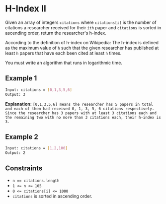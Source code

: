 # H-Index II

Given an array of integers `citations` where `citations[i]` is the number of citations a researcher received for their `ith` paper and `citations` is sorted in ascending order, return the researcher's h-index.

According to the definition of h-index on Wikipedia: The h-index is defined as the maximum value of `h` such that the given researcher has published at least `h` papers that have each been cited at least `h` times.

You must write an algorithm that runs in logarithmic time.

## Example 1

```bash
Input: citations = [0,1,3,5,6]
Output: 3
```

**Explanation:** `[0,1,3,5,6] means the researcher has 5 papers in total and each of them had received 0, 1, 3, 5, 6 citations respectively.
Since the researcher has 3 papers with at least 3 citations each and the remaining two with no more than 3 citations each, their h-index is 3.`

## Example 2

```bash
Input: citations = [1,2,100]
Output: 2
```

## Constraints

- `n == citations.length`
- `1 <= n <= 105`
- `0 <= citations[i] <= 1000`
- `citations` is sorted in ascending order.
